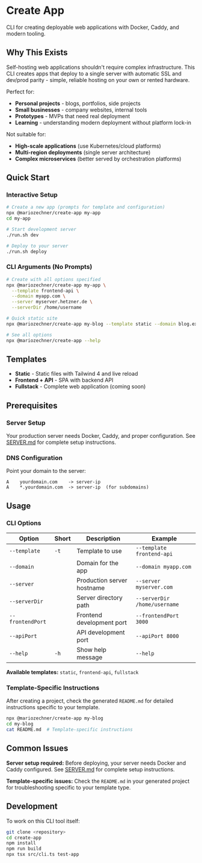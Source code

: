 # Create App

CLI for creating deployable web applications with Docker, Caddy, and modern tooling.

## Why This Exists

Self-hosting web applications shouldn't require complex infrastructure. This CLI creates apps that deploy to a single server with automatic SSL and dev/prod parity - simple, reliable hosting on your own or rented hardware.

Perfect for:
- **Personal projects** - blogs, portfolios, side projects
- **Small businesses** - company websites, internal tools
- **Prototypes** - MVPs that need real deployment
- **Learning** - understanding modern deployment without platform lock-in

Not suitable for:
- **High-scale applications** (use Kubernetes/cloud platforms)
- **Multi-region deployments** (single server architecture)
- **Complex microservices** (better served by orchestration platforms)

## Quick Start

### Interactive Setup
```bash
# Create a new app (prompts for template and configuration)
npx @mariozechner/create-app my-app
cd my-app

# Start development server
./run.sh dev

# Deploy to your server
./run.sh deploy
```

### CLI Arguments (No Prompts)
```bash
# Create with all options specified
npx @mariozechner/create-app my-app \
  --template frontend-api \
  --domain myapp.com \
  --server myserver.hetzner.de \
  --serverDir /home/username

# Quick static site
npx @mariozechner/create-app my-blog --template static --domain blog.example.com

# See all options
npx @mariozechner/create-app --help
```

## Templates

- **Static** - Static files with Tailwind 4 and live reload
- **Frontend + API** - SPA with backend API
- **Fullstack** - Complete web application (coming soon)

## Prerequisites

### Server Setup

Your production server needs Docker, Caddy, and proper configuration. See [SERVER.md](SERVER.md) for complete setup instructions.

### DNS Configuration

Point your domain to the server:

```
A    yourdomain.com    -> server-ip
A    *.yourdomain.com  -> server-ip  (for subdomains)
```

## Usage

### CLI Options

| Option | Short | Description | Example |
|--------|-------|-------------|---------|
| `--template` | `-t` | Template to use | `--template frontend-api` |
| `--domain` | | Domain for the app | `--domain myapp.com` |
| `--server` | | Production server hostname | `--server myserver.com` |
| `--serverDir` | | Server directory path | `--serverDir /home/username` |
| `--frontendPort` | | Frontend development port | `--frontendPort 3000` |
| `--apiPort` | | API development port | `--apiPort 8000` |
| `--help` | `-h` | Show help message | `--help` |

**Available templates:** `static`, `frontend-api`, `fullstack`

### Template-Specific Instructions

After creating a project, check the generated `README.md` for detailed instructions specific to your template.

```bash
npx @mariozechner/create-app my-blog
cd my-blog
cat README.md  # Template-specific instructions
```

## Common Issues

**Server setup required:**
Before deploying, your server needs Docker and Caddy configured. See [SERVER.md](SERVER.md) for complete setup instructions.

**Template-specific issues:**
Check the `README.md` in your generated project for troubleshooting specific to your template type.

## Development

To work on this CLI tool itself:

```bash
git clone <repository>
cd create-app
npm install
npm run build
npx tsx src/cli.ts test-app
```